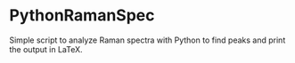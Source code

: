 PythonRamanSpec
===============

Simple script to analyze Raman spectra with Python to find peaks and print the output in LaTeX.
